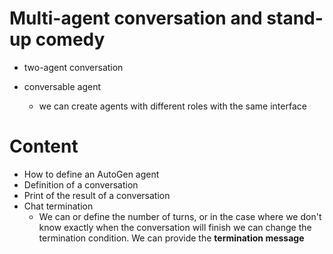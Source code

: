 # Multi-agent conversation and stand-up comedy

- two-agent conversation

- conversable agent
	- we can create agents with different roles with the same interface

# Content
- How to define an AutoGen agent
- Definition of a conversation
- Print of the result of a conversation
- Chat termination
  - We can or define the number of turns, or in the case where we don't know exactly when the conversation will finish we can change the termination condition. We can provide the **termination message**